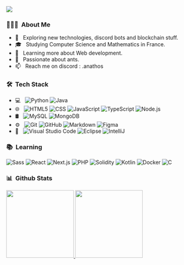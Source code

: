 <img src="https://i.imgur.com/8jJ6oPW.gif">

<h3> 👨🏻‍💻 &nbsp;About Me </h3>

- 🤔 &nbsp; Exploring new technologies, discord bots and blockchain stuff.
- 🎓 &nbsp; Studying Computer Science and Mathematics in France.
- 🌱 &nbsp; Learning more about Web development.
- 🐜 &nbsp; Passionate about ants.
- 📫 &nbsp; Reach me on discord : .anathos

<h3> 🛠 &nbsp;Tech Stack</h3>

- 💻 &nbsp;
  ![Python](https://img.shields.io/badge/-Python-333333?style=flat&logo=python)
  ![Java](https://img.shields.io/badge/-Java-333333?style=flat&logo=java&logoColor=007396)
- 🌐 &nbsp;
  ![HTML5](https://img.shields.io/badge/-HTML5-333333?style=flat&logo=HTML5)
  ![CSS](https://img.shields.io/badge/-CSS-333333?style=flat&logo=CSS3&logoColor=1572B6)
  ![JavaScript](https://img.shields.io/badge/-JavaScript-333333?style=flat&logo=javascript)
  ![TypeScript](https://img.shields.io/badge/-TypeScript-333333?style=flat&logo=typescript)
  ![Node.js](https://img.shields.io/badge/-Node.js-333333?style=flat&logo=node.js)
- 🛢 &nbsp;
  ![MySQL](https://img.shields.io/badge/-MySQL-333333?style=flat&logo=mysql)
  ![MongoDB](https://img.shields.io/badge/-MongoDB-333333?style=flat&logo=mongodb)
- ⚙️ &nbsp;
  ![Git](https://img.shields.io/badge/-Git-333333?style=flat&logo=git)
  ![GitHub](https://img.shields.io/badge/-GitHub-333333?style=flat&logo=github)
  ![Markdown](https://img.shields.io/badge/-Markdown-333333?style=flat&logo=markdown)
  ![Figma](https://img.shields.io/badge/-Figma-333333?style=flat&logo=figma&logoColor=F24E1E)
- 🔧 &nbsp;
  ![Visual Studio Code](https://img.shields.io/badge/-Visual%20Studio%20Code-333333?style=flat&logo=visual-studio-code&logoColor=007ACC)
  ![Eclipse](https://img.shields.io/badge/-Eclipse-333333?style=flat&logo=eclipse-ide&logoColor=2C2255)
  ![IntelliJ](https://img.shields.io/badge/-IntelliJ-333333?style=flat&logo=intellij-idea&logoColor=FF5722)

<h3> 📚 &nbsp;Learning </h3>

![Sass](https://img.shields.io/badge/-Sass-333333?style=flat&logo=sass)
![React](https://img.shields.io/badge/-React-333333?style=flat&logo=react)
![Next.js](https://img.shields.io/badge/-Next.js-333333?style=flat&logo=next.js)
![PHP](https://img.shields.io/badge/-PHP-333333?style=flat&logo=php&logoColor=777BB4)
![Solidity](https://img.shields.io/badge/-Solidity-333333?style=flat&logo=solidity&logoColor=363636)
![Kotlin](https://img.shields.io/badge/-Kotlin-333333?style=flat&logo=kotlin)
![Docker](https://img.shields.io/badge/-Docker-333333?style=flat&logo=docker)
![C](https://img.shields.io/badge/-C-333333?style=flat&logo=c&logoColor=A8B9CC)


<h3> 📊 &nbsp;Github Stats </h3>

<a href="https://github.com/EAnathos">
  <img height="180em" src="https://github-readme-stats.vercel.app/api?username=EAnathos&theme=buefy&show_icons=true" />
  <img height="180em" src="https://github-readme-stats.vercel.app/api/top-langs/?username=EAnathos&theme=buefy&layout=compact" />
</a>

<!--
<h3> 🤝🏻 &nbsp;Connect with Me </h3>

<p align="center">
<a href="https://www.adityavsingh.com/"><img alt="Website" src="https://img.shields.io/badge/Website-www.adityavsingh.com-blue?style=flat-square&logo=google-chrome"></a>
<a href="https://www.linkedin.com/in/AVS1508/"><img alt="LinkedIn" src="https://img.shields.io/badge/LinkedIn-Aditya%20Vikram%20Singh-blue?style=flat-square&logo=linkedin"></a>
<a href="https://www.instagram.com/adityavs_/"><img alt="Instagram" src="https://img.shields.io/badge/Instagram-adityavs__-blue?style=flat-square&logo=instagram"></a>
<a href="mailto:avsingh@umass.edu"><img alt="Email" src="https://img.shields.io/badge/Email-avsingh@umass.edu-blue?style=flat-square&logo=gmail"></a>
</p>
-->
